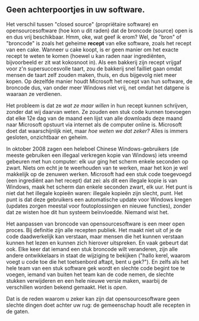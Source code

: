 



<h2>Geen achterpoortjes in uw software.</h2>

Het verschil tussen "closed source" (propriëtaire software) en
opensourcesoftware (hoe kon u dit raden) dat de broncode (source)
open is en dus vrij beschikbaar. 
Hmm, oke, wat geef ik erom? Wel, de "bron" of "broncode" is zoals het
geheime <b>recept</b> van elke software, zoals het recept van een cake.
Wanneer u cake koopt, is er geen manier om het exacte recept te weten
te komen (hoewel u kan raden naar ingrediënten, bijvoorbeeld er zit
wat kokosnoot in). Als een bakkerij zijn recept vrijgaf voor z'n
supersuccesvolle taart, zou de bakkerij snel failliet gaan omdat mensen
de taart zelf zouden maken, thuis, en dus bijgevolg niet meer kopen.
Op dezelfde manier houdt Microsoft het recept van hun software, de
broncode dus, van onder meer Windows niet vrij, net omdat het datgene
is waaraan ze verdienen.

Het probleem is dat ze <i>wat ze maar willen</i> in hun recept
kunnen schrijven, zonder dat wij daarvan weten. Ze zouden een stuk
code kunnen toevoegen dat elke 12e dag van de maand een lijst van
alle downloads deze maand naar Microsoft opstuurt via internet als
de computer online is. Microsoft doet dat waarschijnlijk niet,
maar <i>hoe weten we dat zeker?</i> Alles is immers gesloten,
onzichtbaar en geheim.

In oktober 2008 zagen een heleboel Chinese Windows-gebruikers
(de meeste gebruiken een illegaal verkregen kopie van Windows)
iets vreemd gebeuren met hun computer: elk uur ging het scherm
enkele seconden op zwart. Niets om echt je te weerhouden van te
werken, maar het kon je wel makkelijk op de zenuwen werken.
Microsoft had een stuk code toegevoegd (een ingrediënt aan het recept)
dat zei: als dit een illegale kopie is van Windows, maak het scherm
dan enkele seconden zwart, elk uur. Het punt is niet dat het illegale
kopieën waren: illegale kopieën zijn slecht, punt. Het punt is dat
deze gebruikers een automatische update voor Windows kregen (updates
zorgen meestal voor foutoplossingen en nieuwe functies), zonder dat
ze wisten hoe dit hun systeem beïnvloedde. Niemand wist het.

Het aanpassen van broncode van opensourcesoftware is een meer open
proces. Bij definitie zijn alle recepten publiek. Het maakt niet uit
of je de code daadwerkelijk kan verstaan, maar mensen die het kunnen
verstaan kunnen het lezen en kunnen zich hierover uitspreken. En
vaak gebeurt dat ook. Elke keer dat iemand een stuk broncode wilt
veranderen, zijn alle andere ontwikkelaars in staat de wijziging te
bekijken ("hallo kerel, waarom voegt u code toe die het toetsenbord
aftapt, bent u gek?"). En zelfs als het hele team van een stuk software
gek wordt en slechte code begint toe te voegen, iemand van buiten het
team kan de code nemen, de slechte stukken verwijderen en een hele
nieuwe versie maken, waarbij de verschillen worden bekend gemaakt.
Het is <i>open</i>.

Dat is de reden waarom u zeker kan zijn dat opensourcesoftware
geen slechte dingen doet achter uw rug: de gemeenschap houdt alle
recepten in de gaten.




